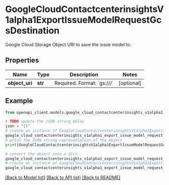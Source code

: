# GoogleCloudContactcenterinsightsV1alpha1ExportIssueModelRequestGcsDestination

Google Cloud Storage Object URI to save the issue model to.

## Properties

Name | Type | Description | Notes
------------ | ------------- | ------------- | -------------
**object_uri** | **str** | Required. Format: &#x60;gs:///&#x60; | [optional] 

## Example

```python
from openapi_client.models.google_cloud_contactcenterinsights_v1alpha1_export_issue_model_request_gcs_destination import GoogleCloudContactcenterinsightsV1alpha1ExportIssueModelRequestGcsDestination

# TODO update the JSON string below
json = "{}"
# create an instance of GoogleCloudContactcenterinsightsV1alpha1ExportIssueModelRequestGcsDestination from a JSON string
google_cloud_contactcenterinsights_v1alpha1_export_issue_model_request_gcs_destination_instance = GoogleCloudContactcenterinsightsV1alpha1ExportIssueModelRequestGcsDestination.from_json(json)
# print the JSON string representation of the object
print(GoogleCloudContactcenterinsightsV1alpha1ExportIssueModelRequestGcsDestination.to_json())

# convert the object into a dict
google_cloud_contactcenterinsights_v1alpha1_export_issue_model_request_gcs_destination_dict = google_cloud_contactcenterinsights_v1alpha1_export_issue_model_request_gcs_destination_instance.to_dict()
# create an instance of GoogleCloudContactcenterinsightsV1alpha1ExportIssueModelRequestGcsDestination from a dict
google_cloud_contactcenterinsights_v1alpha1_export_issue_model_request_gcs_destination_from_dict = GoogleCloudContactcenterinsightsV1alpha1ExportIssueModelRequestGcsDestination.from_dict(google_cloud_contactcenterinsights_v1alpha1_export_issue_model_request_gcs_destination_dict)
```
[[Back to Model list]](../README.md#documentation-for-models) [[Back to API list]](../README.md#documentation-for-api-endpoints) [[Back to README]](../README.md)


